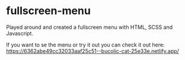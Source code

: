 # fullscreen-menu

Played around and created a fullscreen menu with HTML, SCSS and Javascript.

If you want to se the menu or try it out you can check it out here: https://6362abe49cc32033aaf25c51--bucolic-cat-25e33e.netlify.app/
